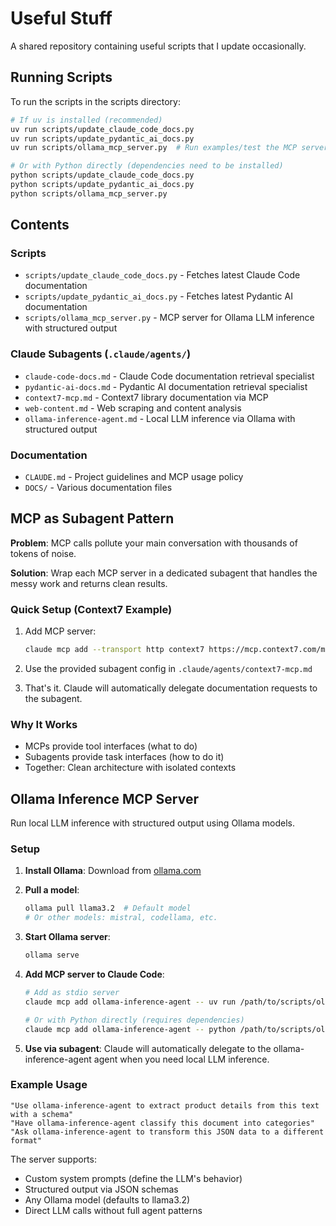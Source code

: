 # Useful Stuff

A shared repository containing useful scripts that I update occasionally.

## Running Scripts

To run the scripts in the scripts directory:

```bash
# If uv is installed (recommended)
uv run scripts/update_claude_code_docs.py
uv run scripts/update_pydantic_ai_docs.py
uv run scripts/ollama_mcp_server.py  # Run examples/test the MCP server

# Or with Python directly (dependencies need to be installed)
python scripts/update_claude_code_docs.py
python scripts/update_pydantic_ai_docs.py
python scripts/ollama_mcp_server.py
```

## Contents

### Scripts
- `scripts/update_claude_code_docs.py` - Fetches latest Claude Code documentation
- `scripts/update_pydantic_ai_docs.py` - Fetches latest Pydantic AI documentation
- `scripts/ollama_mcp_server.py` - MCP server for Ollama LLM inference with structured output

### Claude Subagents (`.claude/agents/`)
- `claude-code-docs.md` - Claude Code documentation retrieval specialist
- `pydantic-ai-docs.md` - Pydantic AI documentation retrieval specialist
- `context7-mcp.md` - Context7 library documentation via MCP
- `web-content.md` - Web scraping and content analysis
- `ollama-inference-agent.md` - Local LLM inference via Ollama with structured output

### Documentation
- `CLAUDE.md` - Project guidelines and MCP usage policy
- `DOCS/` - Various documentation files

## MCP as Subagent Pattern

**Problem**: MCP calls pollute your main conversation with thousands of tokens of noise.

**Solution**: Wrap each MCP server in a dedicated subagent that handles the messy work and returns clean results.

### Quick Setup (Context7 Example)

1. Add MCP server:
   ```bash
   claude mcp add --transport http context7 https://mcp.context7.com/mcp --header "CONTEXT7_API_KEY: YOUR_API_KEY"
   ```

2. Use the provided subagent config in `.claude/agents/context7-mcp.md`

3. That's it. Claude will automatically delegate documentation requests to the subagent.

### Why It Works

- MCPs provide tool interfaces (what to do)
- Subagents provide task interfaces (how to do it)
- Together: Clean architecture with isolated contexts

## Ollama Inference MCP Server

Run local LLM inference with structured output using Ollama models.

### Setup

1. **Install Ollama**: Download from [ollama.com](https://ollama.com/)

2. **Pull a model**:
   ```bash
   ollama pull llama3.2  # Default model
   # Or other models: mistral, codellama, etc.
   ```

3. **Start Ollama server**:
   ```bash
   ollama serve
   ```

4. **Add MCP server to Claude Code**:
   ```bash
   # Add as stdio server
   claude mcp add ollama-inference-agent -- uv run /path/to/scripts/ollama_mcp_server.py --mcp

   # Or with Python directly (requires dependencies)
   claude mcp add ollama-inference-agent -- python /path/to/scripts/ollama_mcp_server.py --mcp
   ```

5. **Use via subagent**: Claude will automatically delegate to the ollama-inference-agent agent when you need local LLM inference.

### Example Usage

```
"Use ollama-inference-agent to extract product details from this text with a schema"
"Have ollama-inference-agent classify this document into categories"
"Ask ollama-inference-agent to transform this JSON data to a different format"
```

The server supports:
- Custom system prompts (define the LLM's behavior)
- Structured output via JSON schemas
- Any Ollama model (defaults to llama3.2)
- Direct LLM calls without full agent patterns


